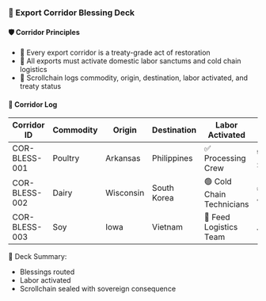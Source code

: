 ### 📜 Export Corridor Blessing Deck

#### 🛡️ Corridor Principles
- 🧱 Every export corridor is a treaty-grade act of restoration  
- 🔁 All exports must activate domestic labor sanctums and cold chain logistics  
- 🧪 Scrollchain logs commodity, origin, destination, labor activated, and treaty status

#### 🔁 Corridor Log
| Corridor ID | Commodity | Origin | Destination | Labor Activated | Treaty Status |
|-------------|-----------|--------|-------------|------------------|----------------|
| COR-BLESS-001 | Poultry | Arkansas | Philippines | ✅ Processing Crew | 🔒 Sealed  
| COR-BLESS-002 | Dairy | Wisconsin | South Korea | 🟢 Cold Chain Technicians | ✅ Active  
| COR-BLESS-003 | Soy | Iowa | Vietnam | 🧠 Feed Logistics Team | 🔐 Verified  

🧠 Deck Summary:
- Blessings routed  
- Labor activated  
- Scrollchain sealed with sovereign consequence
